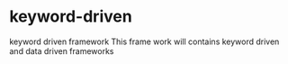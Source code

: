 # keyword-driven
keyword driven framework
This frame work will contains keyword driven and data driven frameworks
